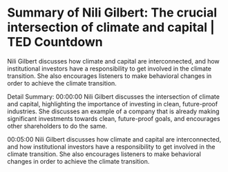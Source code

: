 # Summary of Nili Gilbert: The crucial intersection of climate and capital | TED Countdown

Nili Gilbert discusses how climate and capital are interconnected, and how institutional investors have a responsibility to get involved in the climate transition. She also encourages listeners to make behavioral changes in order to achieve the climate transition.

Detail Summary: 
00:00:00
Nili Gilbert discusses the intersection of climate and capital, highlighting the importance of investing in clean, future-proof industries. She discusses an example of a company that is already making significant investments towards clean, future-proof goals, and encourages other shareholders to do the same.

00:05:00
Nili Gilbert discusses how climate and capital are interconnected, and how institutional investors have a responsibility to get involved in the climate transition. She also encourages listeners to make behavioral changes in order to achieve the climate transition.

